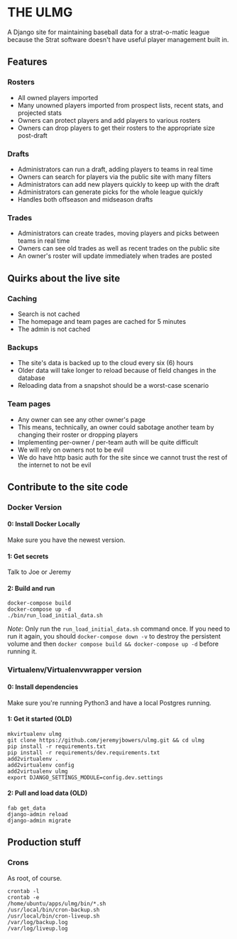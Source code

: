 # THE ULMG
A Django site for maintaining baseball data for a strat-o-matic league because the Strat software doesn't have useful player management built in.

## Features
### Rosters
* All owned players imported
* Many unowned players imported from prospect lists, recent stats, and projected stats
* Owners can protect players and add players to various rosters
* Owners can drop players to get their rosters to the appropriate size post-draft

### Drafts
* Administrators can run a draft, adding players to teams in real time
* Owners can search for players via the public site with many filters
* Administrators can add new players quickly to keep up with the draft
* Administrators can generate picks for the whole league quickly
* Handles both offseason and midseason drafts

### Trades
* Administrators can create trades, moving players and picks between teams in real time
* Owners can see old trades as well as recent trades on the public site
* An owner's roster will update immediately when trades are posted

## Quirks about the live site
### Caching
* Search is not cached
* The homepage and team pages are cached for 5 minutes
* The admin is not cached

### Backups
* The site's data is backed up to the cloud every six (6) hours
* Older data will take longer to reload because of field changes in the database
* Reloading data from a snapshot should be a worst-case scenario

### Team pages
* Any owner can see any other owner's page
* This means, technically, an owner could sabotage another team by changing their roster or dropping players
* Implementing per-owner / per-team auth will be quite difficult
* We will rely on owners not to be evil
* We do have http basic auth for the site since we cannot trust the rest of the internet to not be evil

## Contribute to the site code
### Docker Version
#### 0: Install Docker Locally
Make sure you have the newest version.

#### 1: Get secrets
Talk to Joe or Jeremy

#### 2: Build and run
```
docker-compose build
docker-compose up -d
./bin/run_load_initial_data.sh
```
*Note*: Only run the `run_load_initial_data.sh` command once. If you need to run it again, you should `docker-compose down -v` to destroy the persistent volume and then `docker compose build && docker-compose up -d` before running it.

### Virtualenv/Virtualenvwrapper version
#### 0: Install dependencies
Make sure you're running Python3 and have a local Postgres running.

#### 1: Get it started (OLD)
```
mkvirtualenv ulmg
git clone https://github.com/jeremyjbowers/ulmg.git && cd ulmg
pip install -r requirements.txt
pip install -r requirements/dev.requirements.txt
add2virtualenv .
add2virtualenv config
add2virtualenv ulmg
export DJANGO_SETTINGS_MODULE=config.dev.settings
```

#### 2: Pull and load data (OLD)
```
fab get_data
django-admin reload
django-admin migrate
```

## Production stuff
### Crons
As root, of course.
```
crontab -l
crontab -e
/home/ubuntu/apps/ulmg/bin/*.sh
/usr/local/bin/cron-backup.sh
/usr/local/bin/cron-liveup.sh
/var/log/backup.log
/var/log/liveup.log
```